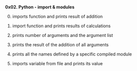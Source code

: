 <b>0x02. Python - import & modules </b>

0. imports function and prints result of addition

1. import function and prints results of calculations

2. prints number of arguments and the argument list

3. prints the result of the addition of all arguments

4. prints all the names defined by a specific compiled module

5. imports variable from file and prints its value
